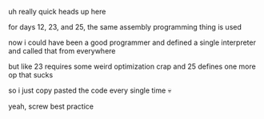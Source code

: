 uh really quick heads up here

for days 12, 23, and 25, the same assembly programming thing is used

now i could have been a good programmer and defined a single interpreter and called that from everywhere

but like 23 requires some weird optimization crap and 25 defines one more op that sucks

so i just copy pasted the code every single time :skull:

yeah, screw best practice
